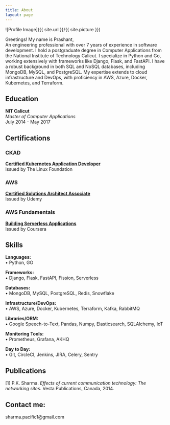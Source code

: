 ```yaml
---
title: About
layout: page
---
```


![Profile Image]({{ site.url }}/{{ site.picture }})

<p>Greetings! My name is Prashant, 
<br>
 An engineering professional with over 7 years of experience in software development. I hold a postgraduate degree in Computer Applications from the National Institute of Technology Calicut. I specialize in Python and Go, working extensively with frameworks like Django, Flask, and FastAPI. I have a robust background in both SQL and NoSQL databases, including MongoDB, MySQL, and PostgreSQL. My expertise extends to cloud infrastructure and DevOps, with proficiency in AWS, Azure, Docker, Kubernetes, and Terraform.
</p>

## Education
**NIT Calicut**  
*Master of Computer Applications*  
July 2014 - May 2017

## Certifications
### CKAD
**[Certified Kubernetes Application Developer](https://ti-user-certificates.s3.amazonaws.com/e0df7fbf-a057-42af-8a1f-590912be5460/995e4e27-b642-4135-bc2a-5ac7d7092a0f-prashant-kumar-sharma-certified-kubernetes-application-developer-ckad-certificate.pdf)**  
Issued by The Linux Foundation

### AWS
**[Certified Solutions Architect Associate](https://www.udemy.com/certificate/UC-adeda7d7-5471-4450-9562-b98d349d4e46/)**  
Issued by Udemy

### AWS Fundamentals
**[Building Serverless Applications](https://coursera.org/share/9beca0de9b4659e7a173a15b3656250a)**  
Issued by Coursera

## Skills
**Languages:**  
• Python, GO

**Frameworks:**  
• Django, Flask, FastAPI, Fission, Serverless

**Databases:**  
• MongoDB, MySQL, PostgreSQL, Redis, Snowflake

**Infrastructure/DevOps:**  
• AWS, Azure, Docker, Kubernetes, Terraform, Kafka, RabbitMQ

**Libraries/ORM:**  
• Google Speech-to-Text, Pandas, Numpy, Elasticsearch, SQLAlchemy, IoT

**Monitoring Tools:**  
• Prometheus, Grafana, AKHQ

**Day to Day:**  
• Git, CircleCI, Jenkins, JIRA, Celery, Sentry

## Publications
[1] P.K. Sharma. *Effects of current communication technology: The networking sites.* Vesta Publications, Canada, 2014.


<h2>Contact me:</h2>
<p>sharma.pacific1@gmail.com<p>
